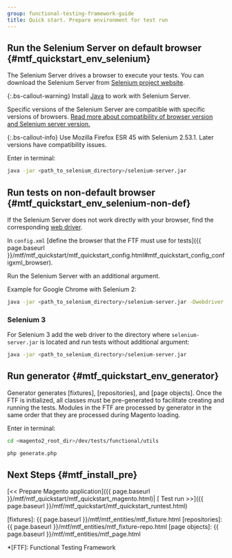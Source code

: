 ```yaml
---
group: functional-testing-framework-guide
title: Quick start. Prepare environment for test run
---
```


## Run the Selenium Server on default browser {#mtf_quickstart_env_selenium}

The Selenium Server drives a browser to execute your tests.
You can download the Selenium Server from [Selenium project website].

{:.bs-callout-warning}
Install [Java](https://help.ubuntu.com/community/Java) to work with Selenium Server.

Specific versions of the Selenium Server are compatible with specific versions of browsers. [Read more about compatibility of browser version and Selenium server version.](https://selenium.dev/documentation/en/)

 {:.bs-callout-info}
Use Mozilla Firefox ESR 45 with Selenium 2.53.1. Later versions have compatibility issues.

Enter in terminal:

```bash
java -jar <path_to_selenium_directory>/selenium-server.jar
```

## Run tests on non-default browser {#mtf_quickstart_env_selenium-non-def}

If the Selenium Server does not work directly with your browser, find the corresponding [web driver].

In `config.xml` [define the browser that the FTF must use for tests]({{ page.baseurl }}/mtf/mtf_quickstart/mtf_quickstart_config.html#mtf_quickstart_config_configxml_browser).

Run the Selenium Server with an additional argument.

Example for Google Chrome with Selenium 2:

```bash
java -jar <path_to_selenium_directory>/selenium-server.jar -Dwebdriver.chrome.driver=<path_to_chrome_driver>/chromedriver.exe
```

### Selenium 3

For Selenium 3 add the web driver to the directory where `selenium-server.jar` is located and run tests without additional argument:

```bash
java -jar <path_to_selenium_directory>/selenium-server.jar
```

## Run generator {#mtf_quickstart_env_generator}

Generator generates [fixtures], [repositories], and [page objects]. Once the FTF is initialized, all classes must be pre-generated to facilitate creating and running the tests. Modules in the FTF are processed by generator in the same order that they are processed during Magento loading.

Enter in terminal:

```bash
cd <magento2_root_dir>/dev/tests/functional/utils
```

```bash
php generate.php
```

## Next Steps {#mtf_install_pre}

[&lt;&lt; Prepare Magento application]({{ page.baseurl }}/mtf/mtf_quickstart/mtf_quickstart_magento.html)| [ Test run &gt;&gt;]({{ page.baseurl }}/mtf/mtf_quickstart/mtf_quickstart_runtest.html)

<!-- LINK DEFINITIONS -->

<!-- Devdocs -->
[fixtures]: {{ page.baseurl }}/mtf/mtf_entities/mtf_fixture.html
[repositories]: {{ page.baseurl }}/mtf/mtf_entities/mtf_fixture-repo.html
[page objects]: {{ page.baseurl }}/mtf/mtf_entities/mtf_page.html

<!-- Internet -->
[Selenium project website]: http://www.seleniumhq.org/download/
[web driver]: https://selenium.dev/documentation/en/getting_started_with_webdriver/

<!-- ABBREVIATIONS -->
*[FTF]: Functional Testing Framework
